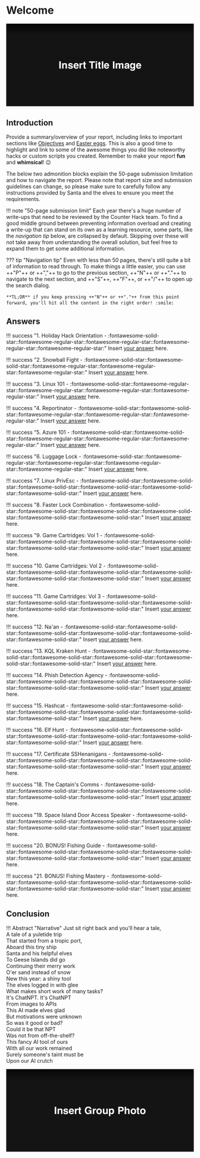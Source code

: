 # Welcome 

![Group photo](./img/misc/title_image.png)

## Introduction

Provide a summary/overview of your report, including links to important sections like [Objectives](./objectives/o1.md) and [Easter eggs](./easter_eggs.md). This is also a good time to highlight and link to some of the awesome things you did like noteworthy hacks or custom scripts you created. Remember to make your report **fun** and **whimsical**! :wink:

The below two admonition blocks explain the 50-page submission limitation and how to navigate the report. Please note that report size and submission guidelines can change, so please make sure to carefully follow any instructions provided by Santa and the elves to ensure you meet the requirements.

!!! note "50-page submission limit"
    Each year there's a huge number of write-ups that need to be reviewed by the Counter Hack team. To find a good middle ground between preventing information overload and creating a write-up that can stand on its own as a learning resource, some parts, like the *navigation tip* below, are collapsed by default. Skipping over these will not take away from understanding the overall solution, but feel free to expand them to get some additional information.

??? tip "Navigation tip"
    Even with less than 50 pages, there's still quite a bit of information to read through. To make things a little easier, you can use ++"P"++ or ++","++ to go to the previous section, ++"N"++ or ++"."++ to navigate to the next section, and ++"S"++, ++"F"++, or ++"/"++ to open up the search dialog.

    **TL;DR** if you keep pressing ++"N"++ or ++"."++ from this point forward, you'll hit all the content in the right order! :smile:

## Answers

!!! success "1. Holiday Hack Orientation - :fontawesome-solid-star::fontawesome-regular-star::fontawesome-regular-star::fontawesome-regular-star::fontawesome-regular-star:"
    Insert [your answer](./objectives/o1.md) here.

!!! success "2. Snowball Fight - :fontawesome-solid-star::fontawesome-solid-star::fontawesome-regular-star::fontawesome-regular-star::fontawesome-regular-star:"
    Insert [your answer](./objectives/o2.md) here.

!!! success "3. Linux 101 - :fontawesome-solid-star::fontawesome-regular-star::fontawesome-regular-star::fontawesome-regular-star::fontawesome-regular-star:"
    Insert [your answer](./objectives/o3.md) here.

!!! success "4. Reportinator - :fontawesome-solid-star::fontawesome-solid-star::fontawesome-regular-star::fontawesome-regular-star::fontawesome-regular-star:"
    Insert [your answer](./objectives/o4.md) here.

!!! success "5. Azure 101 - :fontawesome-solid-star::fontawesome-solid-star::fontawesome-regular-star::fontawesome-regular-star::fontawesome-regular-star:"
    Insert [your answer](./objectives/o5.md) here.

!!! success "6. Luggage Lock - :fontawesome-solid-star::fontawesome-regular-star::fontawesome-regular-star::fontawesome-regular-star::fontawesome-regular-star:"
    Insert [your answer](./objectives/o6.md) here.

!!! success "7. Linux PrivEsc - :fontawesome-solid-star::fontawesome-solid-star::fontawesome-solid-star::fontawesome-solid-star::fontawesome-solid-star::fontawesome-solid-star:"
    Insert [your answer](./objectives/o7.md) here.

!!! success "8. Faster Lock Combination - :fontawesome-solid-star::fontawesome-solid-star::fontawesome-solid-star::fontawesome-solid-star::fontawesome-solid-star::fontawesome-solid-star:"
    Insert [your answer](./objectives/o8.md) here.

!!! success "9. Game Cartridges: Vol 1 - :fontawesome-solid-star::fontawesome-solid-star::fontawesome-solid-star::fontawesome-solid-star::fontawesome-solid-star::fontawesome-solid-star:"
    Insert [your answer](./objectives/o9.md) here.

!!! success "10. Game Cartridges: Vol 2 - :fontawesome-solid-star::fontawesome-solid-star::fontawesome-solid-star::fontawesome-solid-star::fontawesome-solid-star::fontawesome-solid-star:"
    Insert [your answer](./objectives/o10.md) here.

!!! success "11. Game Cartridges: Vol 3 - :fontawesome-solid-star::fontawesome-solid-star::fontawesome-solid-star::fontawesome-solid-star::fontawesome-solid-star::fontawesome-solid-star:"
    Insert [your answer](./objectives/o11.md) here.

!!! success "12. Na'an - :fontawesome-solid-star::fontawesome-solid-star::fontawesome-solid-star::fontawesome-solid-star::fontawesome-solid-star::fontawesome-solid-star:"
    Insert [your answer](./objectives/o12.md) here.

!!! success "13. KQL Kraken Hunt - :fontawesome-solid-star::fontawesome-solid-star::fontawesome-solid-star::fontawesome-solid-star::fontawesome-solid-star::fontawesome-solid-star:"
    Insert [your answer](./objectives/o13.md) here.

!!! success "14. Phish Detection Agency - :fontawesome-solid-star::fontawesome-solid-star::fontawesome-solid-star::fontawesome-solid-star::fontawesome-solid-star::fontawesome-solid-star:"
    Insert [your answer](./objectives/o14.md) here.

!!! success "15. Hashcat - :fontawesome-solid-star::fontawesome-solid-star::fontawesome-solid-star::fontawesome-solid-star::fontawesome-solid-star::fontawesome-solid-star:"
    Insert [your answer](./objectives/o15.md) here.

!!! success "16. Elf Hunt - :fontawesome-solid-star::fontawesome-solid-star::fontawesome-solid-star::fontawesome-solid-star::fontawesome-solid-star::fontawesome-solid-star:"
    Insert [your answer](./objectives/o16.md) here.

!!! success "17. Certificate SSHenanigans - :fontawesome-solid-star::fontawesome-solid-star::fontawesome-solid-star::fontawesome-solid-star::fontawesome-solid-star::fontawesome-solid-star:"
    Insert [your answer](./objectives/o17.md) here.

!!! success "18. The Captain's Comms - :fontawesome-solid-star::fontawesome-solid-star::fontawesome-solid-star::fontawesome-solid-star::fontawesome-solid-star::fontawesome-solid-star:"
    Insert [your answer](./objectives/o18.md) here.

!!! success "19. Space Island Door Access Speaker - :fontawesome-solid-star::fontawesome-solid-star::fontawesome-solid-star::fontawesome-solid-star::fontawesome-solid-star::fontawesome-solid-star:"
    Insert [your answer](./objectives/o19.md) here.

!!! success "20. BONUS! Fishing Guide - :fontawesome-solid-star::fontawesome-solid-star::fontawesome-solid-star::fontawesome-solid-star::fontawesome-solid-star::fontawesome-solid-star:"
    Insert [your answer](./objectives/o20.md) here.

!!! success "21. BONUS! Fishing Mastery - :fontawesome-solid-star::fontawesome-solid-star::fontawesome-solid-star::fontawesome-solid-star::fontawesome-solid-star::fontawesome-solid-star:"
    Insert [your answer](./objectives/o21.md) here.

## Conclusion

!!! Abstract "Narrative"
    Just sit right back and you’ll hear a tale,<br>
    A tale of a yuletide trip<br>
    That started from a tropic port,<br>
    Aboard this tiny ship<br>
    Santa and his helpful elves<br>
    To Geese Islands did go<br>
    Continuing their merry work<br>
    O'er sand instead of snow<br>
    New this year: a shiny tool<br>
    The elves logged in with glee<br>
    What makes short work of many tasks?<br>
    It's ChatNPT. It's ChatNPT<br>
    From images to APIs<br>
    This AI made elves glad<br>
    But motivations were unknown<br>
    So was it good or bad?<br>
    Could it be that NPT<br>
    Was not from off-the-shelf?<br>
    This fancy AI tool of ours<br>
    With all our work remained<br>
    Surely someone's taint must be<br>
    Upon our AI crutch









![Group photo](./img/misc/group_photo.png)
